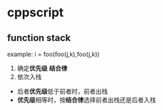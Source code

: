 # cppscript

## function stack
example: i = foo(foo(j,k),foo(j,k))

1. 确定**优先级** **结合律**
1. 依次入栈
* 后者**优先级**低于前者时，前者出栈
* **优先级**相等时，按**结合律**选择前者出栈还是后者入栈